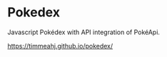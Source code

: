 # Pokedex

Javascript Pokédex with API integration of PokéApi. 

https://timmeahj.github.io/pokedex/
